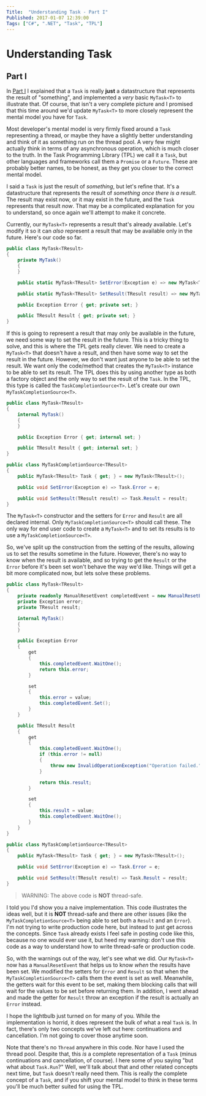 ```yaml
---
Title:  "Understanding Task - Part I"
Published: 2017-01-07 12:39:00
Tags: ["C#", ".NET", "Task", "TPL"]
---
```


# Understanding Task

## Part I

In [Part I](understanding-task-I) I explained that a `Task` is really **just** a datastructure
that represents the result of "something", and implemented a *very* basic `MyTask<T>` to illustrate
that. Of course, that isn't a very complete picture and I promised that this time around we'd
update `MyTask<T>` to more closely represent the mental model you have for `Task`.

Most developer's mental model is very firmly fixed around a `Task` representing a thread, or maybe
they have a slightly better understanding and think of it as something run on the thread pool. A
very few might actually think in terms of any asynchronous operation, which is much closer to the
truth. In the Task Programming Library (TPL) we call it a `Task`, but other languages and frameworks
call them a `Promise` or a `Future`. These are probably better names, to be honest, as they get you
closer to the correct mental model.

I said a `Task` is just the result of *something*, but let's refine that. It's a datastructure that
represents the result of *something once there is a result*. The result may exist now, or it may
exist in the future, and the `Task` represents that result *now*. That may be a complicated explanation
for you to understand, so once again we'll attempt to make it concrete.

Currently, our `MyTask<T>` represents a result that's already available. Let's modify it so it can
*also* represent a result that may be available only in the future. Here's our code so far.

```csharp
public class MyTask<TResult>
{
    private MyTask()
    {
    }

    public static MyTask<TResult> SetError(Exception e) => new MyTask<TResult> { Error = e };

    public static MyTask<TResult> SetResult(TResult result) => new MyTask<TResult> { Result = result };

    public Exception Error { get; private set; }

    public TResult Result { get; private set; }
}
```

If this is  going to represent a result that may only be available in the future, we need some way to
set the result in the future. This is a tricky thing to solve, and this is where the TPL gets really
clever. We need to create a `MyTask<T>` that doesn't have a result, and then have some way to set the
result in the future. However, we don't want just anyone to be able to set the result. We want only
the code/method that creates the `MyTask<T>` instance to be able to set its result. The TPL does this
by using another type as both a factory object and the only way to set the result of the `Task`.
In the TPL, this type is called the `TaskCompletionSource<T>`. Let's create our own `MyTaskCompletionSource<T>`.

```csharp
public class MyTask<TResult>
{
    internal MyTask()
    {
    }

    public Exception Error { get; internal set; }

    public TResult Result { get; internal set; }
}

public class MyTaskCompletionSource<TResult>
{
    public MyTask<TResult> Task { get; } = new MyTask<TResult>();

    public void SetError(Exception e) => Task.Error = e;

    public void SetResult(TResult result) => Task.Result = result;
}
```

The `MyTask<T>` constructor and the setters for `Error` and `Result` are all declared internal. Only
`MyTaskCompletionSource<T>` should call these. The only way for end user code to create a `MyTask<T>`
and to set its results is to use a `MyTaskCompletionSource<T>`.

So, we've split up the construction from the setting of the results, allowing us to set the results sometime
in the future. However, there's no way to know when the result is available, and so trying to get the
`Result` or the `Error` before it's been set won't behave the way we'd like. Things will get a bit more
complicated now, but lets solve these problems.

```csharp
public class MyTask<TResult>
{
    private readonly ManualResetEvent completedEvent = new ManualResetEvent(false);
    private Exception error;
    private TResult result;

    internal MyTask()
    {
    }

    public Exception Error
    {
        get
        {
            this.completedEvent.WaitOne();
            return this.error;
        }

        set
        {
            this.error = value;
            this.completedEvent.Set();
        }
    }

    public TResult Result
    {
        get
        {
            this.completedEvent.WaitOne();
            if (this.error != null)
            {
                throw new InvalidOperationException("Operation failed.", this.error);
            }

            return this.result;
        }

        set
        {
            this.result = value;
            this.completedEvent.WaitOne();
        }
    }
}

public class MyTaskCompletionSource<TResult>
{
    public MyTask<TResult> Task { get; } = new MyTask<TResult>();

    public void SetError(Exception e) => Task.Error = e;

    public void SetResult(TResult result) => Task.Result = result;
}
```

> WARNING: The above code is **NOT** thread-safe.

I told you I'd show you a naive implementation. This code illustrates the ideas well, but it is **NOT**
thread-safe and there are other issues (like the `MyTaskCompletionSource<T>` being able to set
both a `Result` and an `Error`). I'm not trying to write production code here, but instead to just
get across the concepts. Since `Task` already exists I feel safe in posting code like this, because no
one would ever use it, but heed my warning: don't use this code as a way to understand how to write
thread-safe or production code.

So, with the warnings out of the way, let's see what we did. Our `MyTask<T>` now has a `ManualResetEvent`
that helps us to know *when* the results have been set. We modified the setters for `Error` and
`Result` so that when the `MyTaskCompletionSource<T>` calls them the event is set as well. Meanwhile,
the getters wait for this event to be set, making them blocking calls that will wait for the values
to be set before returning them. In addition, I went ahead and made the getter for `Result` throw an
exception if the result is actually an `Error` instead.

I hope the lightbulb just turned on for many of you. While the implementation is horrid, it does
represent the bulk of what a real `Task` is. In fact, there's only two concepts we've left out
here: continuations and cancellation. I'm not going to cover those anytime soon.

Note that there's no `Thread` anywhere in this code. Nor have I used the thread pool. Despite that,
this *is* a complete representation of a `Task` (minus continuations and cancellation, of course).
I here some of you saying "but what about `Task.Run`?" Well, we'll talk about that and other
related concepts next time, but `Task` doesn't really need them. This is really the complete
concept of a `Task`, and if you shift your mental model to think in these terms you'll be
much better suited for using the TPL.